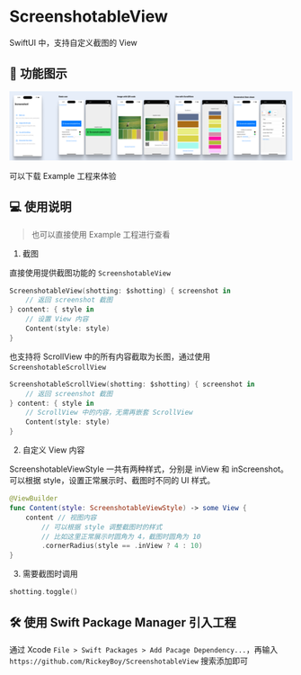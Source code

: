 # ScreenshotableView

SwiftUI 中，支持自定义截图的 View



## 🌄 功能图示

![](Resources/fullexamples.png)

可以下载 Example 工程来体验



## 💻 使用说明

> 也可以直接使用 Example 工程进行查看

1. 截图

直接使用提供截图功能的 `ScreenshotableView`

```swift
ScreenshotableView(shotting: $shotting) { screenshot in
    // 返回 screenshot 截图
} content: { style in
    // 设置 View 内容
    Content(style: style)
}
```

也支持将 ScrollView 中的所有内容截取为长图，通过使用 `ScreenshotableScrollView`

```swift
ScreenshotableScrollView(shotting: $shotting) { screenshot in
    // 返回 screenshot 截图
} content: { style in
    // ScrollView 中的内容，无需再嵌套 ScrollView
    Content(style: style)
}
```

2. 自定义 View 内容

ScreenshotableViewStyle 一共有两种样式，分别是 inView 和 inScreenshot。可以根据 style，设置正常展示时、截图时不同的 UI 样式。

```swift
@ViewBuilder
func Content(style: ScreenshotableViewStyle) -> some View {
    content // 视图内容
  		// 可以根据 style 调整截图时的样式
        // 比如这里正常展示时圆角为 4，截图时圆角为 10
        .cornerRadius(style == .inView ? 4 : 10)
}
```

3. 需要截图时调用

```swift
shotting.toggle()
```



## 🛠 使用 Swift Package Manager 引入工程

通过 Xcode `File > Swift Packages > Add Pacage Dependency...`，再输入 `https://github.com/RickeyBoy/ScreenshotableView` 搜索添加即可
